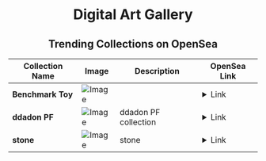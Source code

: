 <div align="center">

# Digital Art Gallery

## Trending Collections on OpenSea

| Collection Name                       | Image                                                                                     | Description                       | OpenSea Link                                                                                          |
|---------------------------------------|-------------------------------------------------------------------------------------------|-----------------------------------|--------------------------------------------------------------------------------------------------------|
| **Benchmark Toy** | ![Image](https://i.seadn.io/s/raw/files/3e236cb4e7ddb555797404dd38153710.jpg?w=500&auto=format?w=200&auto=format) |  | <details><summary>Link</summary>[Benchmark Toy](https://opensea.io/collection/benchmark-toy)</details> |
| **ddadon PF** | ![Image](https://i.seadn.io/s/raw/files/d8471bd7c7f5d3353399f1f85501734a.png?w=500&auto=format?w=200&auto=format) | ddadon PF collection | <details><summary>Link</summary>[ddadon PF](https://opensea.io/collection/ddadon-pf)</details> |
| **stone** | ![Image](https://i.seadn.io/s/raw/files/f22faf8843db9c188fe59cc3d06fec4d.jpg?w=500&auto=format?w=200&auto=format) | stone | <details><summary>Link</summary>[stone](https://opensea.io/collection/stone-157)</details> |

</div>